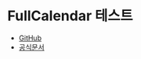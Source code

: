 # FullCalendar 테스트

- [GitHub](https://github.com/fullcalendar/fullcalendar)
- [공식문서](https://fullcalendar.io/)
